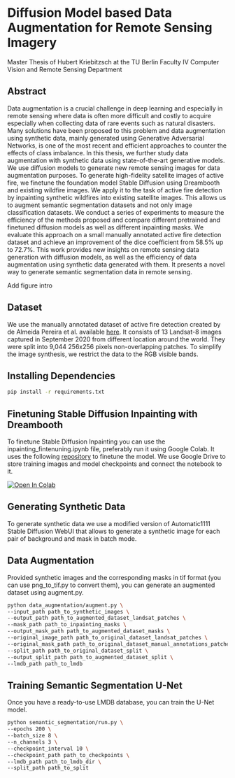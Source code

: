 # Diffusion Model based Data Augmentation for Remote Sensing Imagery
Master Thesis of Hubert Kriebitzsch at the TU Berlin Faculty IV Computer Vision and Remote Sensing Department

## Abstract
Data augmentation is a crucial challenge in deep learning and especially in remote sensing where data is often more difficult and costly to acquire especially when collecting data of rare events such as natural disasters. Many solutions have been proposed to this problem and data augmentation using synthetic data, mainly generated using Generative Adversarial Networks, is one of the most recent and efficient approaches to counter the effects of class imbalance. In this thesis, we further study data augmentation with synthetic data using state-of-the-art generative models. We use diffusion models to generate new remote sensing images for data augmentation purposes. To generate high-fidelity satellite images of active fire, we finetune the foundation model Stable Diffusion using Dreambooth and existing wildfire images. We apply it to the task of active fire detection by inpainting synthetic wildfires into existing satellite images. This allows us to augment semantic segmentation datasets and not only image classification datasets. We conduct a series of experiments to measure the efficiency of the methods proposed and compare different pretrained and finetuned diffusion models as well as different inpainting masks. We evaluate this approach on a small manually annotated active fire detection dataset and achieve an improvement of the dice coefficient from 58.5% up to 72.7%. This work provides new insights on remote sensing data generation with diffusion models, as well as the efficiency of data augmentation using synthetic data generated with them. It presents a novel way to generate semantic segmentation data in remote sensing.

Add figure intro

## Dataset

We use the manually annotated dataset of active fire detection created by de Almeida Pereira et al. available [here](https://github.com/pereira-gha/activefire). It consists of 13 Landsat-8 images captured in September 2020 from different location around the world. They were split into 9,044 256x256 pixels non-overlapping patches. To simplify the image synthesis, we restrict the data to the RGB visible bands.

## Installing Dependencies

```bash
pip install -r requirements.txt
```

## Finetuning Stable Diffusion Inpainting with Dreambooth

To finetune Stable Diffusion Inpainting you can use the inpainting_fintenuning.ipynb file, preferably run it using Google Colab. It uses the following [repository](https://github.com/huggingface/diffusers/tree/main/examples/research_projects/dreambooth_inpaint) to finetune the model. We use Google Drive to store training images and model checkpoints and connect the notebook to it. 

<a target="_blank" href="https://colab.research.google.com/github/hubkrieb/remote-sensing-diffusion/blob/master/data_augmentation/inpainting_finetuning.ipynb">
  <img src="https://colab.research.google.com/assets/colab-badge.svg" alt="Open In Colab"/>
</a>

## Generating Synthetic Data

To generate synthetic data we use a modified version of Automatic1111 Stable Diffusion WebUI that allows to generate a synthetic image for each pair of background and mask in batch mode. 

## Data Augmentation

Provided synthetic images and the corresponding masks in tif format (you can use png_to_tif.py to convert them), you can generate an augmented dataset using augment.py.

```bash
python data_augmentation/augment.py \
--input_path path_to_synthetic_images \
--output_path path_to_augmented_dataset_landsat_patches \
--mask_path path_to_inpainting_masks \
--output_mask_path path_to_augmented_dataset_masks \
--original_image_path path_to_original_dataset_landsat_patches \
--original_mask_path path_to_original_dataset_manual_annotations_patches \
--split_path path_to_original_dataset_split \
--output_split_path path_to_augmented_dataset_split \
--lmdb_path path_to_lmdb
```

## Training Semantic Segmentation U-Net

Once you have a ready-to-use LMDB database, you can train the U-Net model.

```bash
python semantic_segmentation/run.py \
--epochs 200 \
--batch_size 8 \
--n_channels 3 \
--checkpoint_interval 10 \
--checkpoint_path path_to_checkpoints \
--lmdb_path path_to_lmdb_dir \
--split_path path_to_split
```